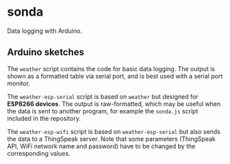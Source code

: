 # sonda

Data logging with Arduino.

## Arduino sketches

The `weather` script contains the code for basic data logging. The output is shown as a formatted table via serial port, and is best used with a serial port monitor.

The `weather-esp-serial` script is based on `weather` but designed for **ESP8266 devices**. The output is raw-formatted, which may be useful when the data is sent to another program, for example the `sonda.js` script included in the repository.

The `weather-esp-wifi` script is based on `weather-esp-serial` but also sends the data to a ThingSpeak server. Note that some parameters (ThingSpeak API, WiFi network name and password) have to be changed by the corresponding values.

